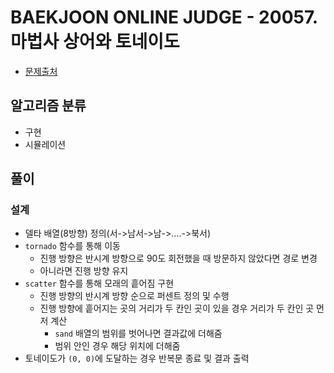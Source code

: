 # BAEKJOON ONLINE JUDGE - 20057. 마법사 상어와 토네이도

* [문제출처](https://www.acmicpc.net/problem/20057 "20057. 마법사 상어와 토네이도")

## 알고리즘 분류

- 구현
- 시뮬레이션

## 풀이

### 설계

- 델타 배열(8방향) 정의(서->남서->남->....->북서)
- `tornado` 함수를 통해 이동
    - 진행 방향은 반시계 방향으로 90도 회전했을 때 방문하지 않았다면 경로 변경
    - 아니라면 진행 방향 유지
- `scatter` 함수를 통해 모래의 흩어짐 구현
    - 진행 방향의 반시계 방향 순으로 퍼센트 정의 및 수행
    - 진행 방향에 흩어지는 곳의 거리가 두 칸인 곳이 있을 경우 거리가 두 칸인 곳 먼저 계산
        - `sand` 배열의 범위를 벗어나면 결과값에 더해줌
        - 범위 안인 경우 해당 위치에 더해줌
- 토네이도가 `(0, 0)`에 도달하는 경우 반복문 종료 및 결과 출력